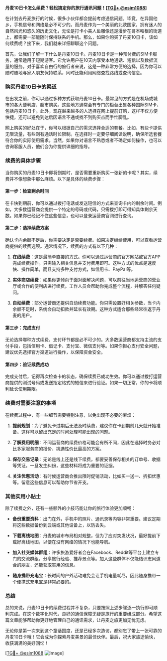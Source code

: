 **丹麦10日卡怎么续费？轻松搞定你的旅行通讯问题！[[TG💪+ @esim1088](https://t.me/s/esim1088)]**

在计划去丹麦旅行的时候，很多小伙伴都会提前考虑通信问题。毕竟，在异国他乡，手机信号和网络是必不可少的。而丹麦作为一个美丽的北欧国家，拥有迷人的自然风光和悠久的历史文化，无论是打卡小美人鱼雕像还是漫步在哥本哈根的街道上，都需要一部能随时保持联系的手机。那么，如果你购买了丹麦10日卡，该如何续费呢？接下来，我们就来详细聊聊这个问题。

首先，让我们了解一下什么是丹麦10日卡。丹麦10日卡是一种预付费的SIM卡服务，通常适用于短期游客。它允许用户在10天内享受本地通话、短信以及数据流量的服务。对于喜欢自由行的旅行者来说，这是一种非常方便的选择，因为你可以随时随地与家人朋友保持联系，同时还能利用网络查找路线或查询信息。

### **购买丹麦10日卡的渠道**

在出发之前，你可以通过多种方式获取丹麦10日卡。最常见的方式是在机场或城市的各大便利店、超市购买。这些地方通常会有专门的柜台出售各种国际SIM卡，包括丹麦10日卡。此外，现在越来越多的人选择在网上提前订购，这样不仅方便快捷，还可以避免到达后因语言不通或找不到购买点而手忙脚乱。

网上购买的好处在于，你可以根据自己的需求选择合适的套餐。比如，有些卡提供无限流量，有些则有通话时长限制。在选择时一定要仔细阅读说明，确保所选套餐符合你的实际使用需求。当然，如果你对语言不熟悉或者不确定如何操作，也可以咨询客服人员，他们会为你提供详细的指导。

### **续费的具体步骤**

当你购买的丹麦10日卡即将到期时，是否需要重新购买一张新的卡呢？其实，续费并不像想象中那么麻烦。以下是具体的续费步骤：

#### **第一步：检查剩余时间**

在卡快到期前，你可以通过拨打电话或发送短信的方式来查询卡内的剩余时间。例如，大多数运营商会提供一个特定的号码或代码，只需拨打即可得知具体剩余天数。如果你已经记不住这些信息，也可以登录运营商官网进行查询。

#### **第二步：选择续费方案**

确认卡内余额不足后，你需要决定是否要续费。如果决定继续使用，可以查看运营商提供的续费选项。通常情况下，续费的方式有以下几种：

1. **在线续费**：这是最简单直接的方式。你可以通过运营商的官方网站或官方APP完成续费操作。只需输入相关信息并支付费用即可。这种方式的优点是速度快、操作简单，而且支持多种支付方式，如信用卡、PayPal等。

2. **实体商店续费**：如果你更倾向于面对面解决问题，可以前往当地运营商的营业厅或合作的便利店进行续费。工作人员会帮助你完成整个流程，并解答任何疑问。

3. **自动续费**：部分运营商还提供自动续费功能。你只需设置好相关参数，当卡内余额不足时，系统会自动扣款并延长有效期。这种方式适合那些经常往返于丹麦的用户。

#### **第三步：完成支付**

无论选择哪种方式续费，支付环节都是必不可少的。大多数运营商都支持主流的支付手段，包括信用卡、借记卡、支付宝、微信支付等。如果你担心支付安全问题，建议优先选择官方渠道进行操作，以保障资金安全。

#### **第四步：验证续费成功**

完成支付后，记得再次检查卡的状态，确保续费已成功生效。你可以通过拨打运营商提供的测试号码或发送指定格式的短信来进行验证。如果一切正常，你的卡将顺利延长使用期限。

### **续费时需要注意的事项**

在续费过程中，有一些细节需要特别注意，以免出现不必要的麻烦：

1. **提前规划**：为了避免卡过期后无法及时续费，建议你在卡到期前几天就开始准备。这样可以留出充足的时间处理可能出现的问题。

2. **了解费用明细**：不同运营商的续费价格可能会有所不同，因此在选择时务必对比多家服务商的报价，挑选性价比最高的方案。

3. **保存交易记录**：无论是线上还是线下续费，都要妥善保存相关的订单号、收据等凭证。一旦发生纠纷，这些材料将成为重要的证据。

4. **关注优惠活动**：有时候运营商会推出限时促销活动，比如买一送一、折扣优惠等。留意这些信息可以帮助你节省开支。

### **其他实用小贴士**

除了续费之外，还有一些额外的小技巧能让你的旅行体验更加顺畅：

- **备份重要资料**：出门在外，手机中的照片、通讯录等内容非常重要。建议定期将这些数据备份到云端或其他设备上，以防丢失。
  
- **下载离线地图**：丹麦的城市布局相对规整，但为了应对突发状况，最好提前下载好离线地图，以便在没有网络的情况下也能导航。

- **加入社交媒体群组**：许多旅游爱好者会在Facebook、Reddit等平台上建立专门的交流群组，分享旅行经验、推荐景点等。加入这些群体不仅能结识志同道合的朋友，还能获取实用的信息。

- **随身携带充电宝**：长时间的户外活动难免会让手机电量耗尽，因此随身携带一个便携式充电宝是非常必要的。

### **总结**

总的来说，丹麦10日卡的续费过程并不复杂，只要按照上述步骤逐一执行即可顺利完成。在这个数字化时代，良好的通信保障无疑是旅行的重要组成部分。希望这篇文章能够帮助你更好地管理自己的通讯需求，让丹麦之旅更加无忧无虑。

无论你是第一次来到这个童话国度，还是已经多次造访，都别忘了带上一张可靠的丹麦10日卡哦！它会成为你探索丹麦美景的最佳伙伴。最后，祝大家旅途愉快，收获满满的美好回忆！

[[TG💪+ @esim1088](https://t.me/s/esim1088) ![Image](https://i.postimg.cc/4NQfJmqS/Snipaste-2025-05-13-00-14-12.png)]